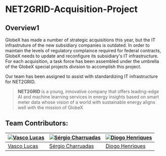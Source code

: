 # NET2GRID-Acquisition-Project

## Overview1

GlobeX has made a number of strategic acquisitions this year, but the IT infrastruture of the new subsidiary companies is outdated. In order to maintain the levels of regulatory complaince required for federal contracts, GlobeX needs to update and reconfigure its subsidiary's IT infrastructure. For each acquisition, a task force has been assembled under the umbrella of the GlobeX special projects division to accomplish this project.

Our team has been assigned to assist with standardizing IT infrastructure for NET2GRID. 

> **NET2GRID** is a young, innovative company that offers leading-edge AI and machine learning services in energy insights based on smart meter data whose vision of a world with sustainable energy aligns well with the mission of GlobeX

## Team Contributors:

| [![Vasco Lucas](https://avatars.githubusercontent.com/u/110473841?v=4&s=144)](https://github.com/VascoLucas01) | [![Sérgio Charruadas](https://avatars.githubusercontent.com/u/20626461?v=4&s=144)](https://github.com/itzvenom) | [![Diogo Henriques](https://avatars.githubusercontent.com/u/125299195?v=4&s=144)](https://github.com/diohen90) |
|---|---|---|
| [Vasco Lucas](https://github.com/VascoLucas01) | [Sérgio Charruadas](https://github.com/itzvenom) | [Diogo Henriques](https://github.com/diohen90) |
